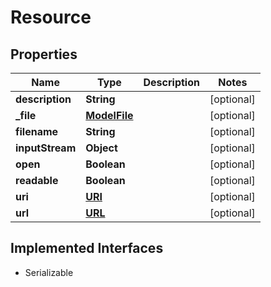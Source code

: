 

# Resource


## Properties

| Name | Type | Description | Notes |
|------------ | ------------- | ------------- | -------------|
|**description** | **String** |  |  [optional] |
|**_file** | [**ModelFile**](ModelFile.md) |  |  [optional] |
|**filename** | **String** |  |  [optional] |
|**inputStream** | **Object** |  |  [optional] |
|**open** | **Boolean** |  |  [optional] |
|**readable** | **Boolean** |  |  [optional] |
|**uri** | [**URI**](URI.md) |  |  [optional] |
|**url** | [**URL**](URL.md) |  |  [optional] |


## Implemented Interfaces

* Serializable

